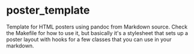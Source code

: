 # poster_template

Template for HTML posters using pandoc from Markdown source. Check the Makefile
for how to use it, but basically it's a stylesheet that sets up a poster layout
with hooks for a few classes that you can use in your markdown.
